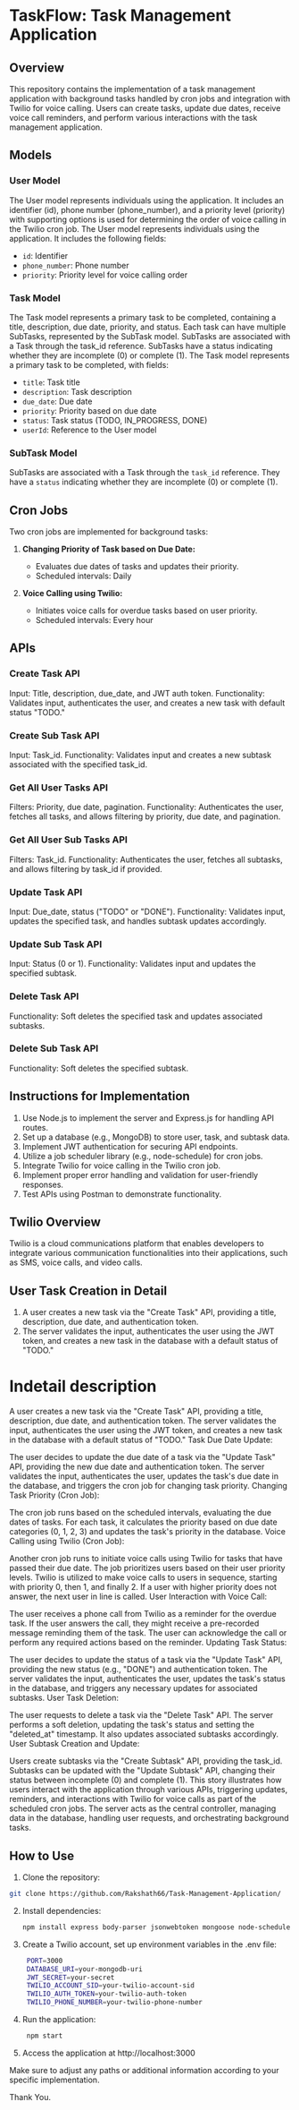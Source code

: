 # TaskFlow: Task Management Application

## Overview

This repository contains the implementation of a task management application with background tasks handled by cron jobs and integration with Twilio for voice calling. Users can create tasks, update due dates, receive voice call reminders, and perform various interactions with the task management application.

## Models

### User Model

The User model represents individuals using the application. It includes an identifier (id), phone number (phone_number), and a priority level (priority) with supporting options is used for determining the order of voice calling in the Twilio cron job.
The User model represents individuals using the application. It includes the following fields:

- `id`: Identifier
- `phone_number`: Phone number
- `priority`: Priority level for voice calling order

### Task Model

The Task model represents a primary task to be completed, containing a title, description, due date, priority, and status. Each task can have multiple SubTasks, represented by the SubTask model. SubTasks are associated with a Task through the task_id reference. SubTasks have a status indicating whether they are incomplete (0) or complete (1).
The Task model represents a primary task to be completed, with fields:

- `title`: Task title
- `description`: Task description
- `due_date`: Due date
- `priority`: Priority based on due date
- `status`: Task status (TODO, IN_PROGRESS, DONE)
- `userId`: Reference to the User model

### SubTask Model

SubTasks are associated with a Task through the `task_id` reference. They have a `status` indicating whether they are incomplete (0) or complete (1).

## Cron Jobs

Two cron jobs are implemented for background tasks:

1. **Changing Priority of Task based on Due Date:**
   - Evaluates due dates of tasks and updates their priority.
   - Scheduled intervals: Daily

2. **Voice Calling using Twilio:**
   - Initiates voice calls for overdue tasks based on user priority.
   - Scheduled intervals: Every hour

## APIs

### Create Task API

Input: Title, description, due_date, and JWT auth token.
Functionality: Validates input, authenticates the user, and creates a new task with default status "TODO."

### Create Sub Task API

Input: Task_id.
Functionality: Validates input and creates a new subtask associated with the specified task_id.

### Get All User Tasks API

Filters: Priority, due date, pagination.
Functionality: Authenticates the user, fetches all tasks, and allows filtering by priority, due date, and pagination.

### Get All User Sub Tasks API

Filters: Task_id.
Functionality: Authenticates the user, fetches all subtasks, and allows filtering by task_id if provided.

### Update Task API

Input: Due_date, status ("TODO" or "DONE").
Functionality: Validates input, updates the specified task, and handles subtask updates accordingly.

### Update Sub Task API

Input: Status (0 or 1).
Functionality: Validates input and updates the specified subtask.

### Delete Task API

Functionality: Soft deletes the specified task and updates associated subtasks.

### Delete Sub Task API

Functionality: Soft deletes the specified subtask.

## Instructions for Implementation

1. Use Node.js to implement the server and Express.js for handling API routes.
2. Set up a database (e.g., MongoDB) to store user, task, and subtask data.
3. Implement JWT authentication for securing API endpoints.
4. Utilize a job scheduler library (e.g., node-schedule) for cron jobs.
5. Integrate Twilio for voice calling in the Twilio cron job.
6. Implement proper error handling and validation for user-friendly responses.
7. Test APIs using Postman to demonstrate functionality.

## Twilio Overview

Twilio is a cloud communications platform that enables developers to integrate various communication functionalities into their applications, such as SMS, voice calls, and video calls.

## User Task Creation in Detail

1. A user creates a new task via the "Create Task" API, providing a title, description, due date, and authentication token.
2. The server validates the input, authenticates the user using the JWT token, and creates a new task in the database with a default status of "TODO."

# Indetail description
A user creates a new task via the "Create Task" API, providing a title, description, due date, and authentication token.
The server validates the input, authenticates the user using the JWT token, and creates a new task in the database with a default status of "TODO."
Task Due Date Update:

The user decides to update the due date of a task via the "Update Task" API, providing the new due date and authentication token.
The server validates the input, authenticates the user, updates the task's due date in the database, and triggers the cron job for changing task priority.
Changing Task Priority (Cron Job):

The cron job runs based on the scheduled intervals, evaluating the due dates of tasks.
For each task, it calculates the priority based on due date categories (0, 1, 2, 3) and updates the task's priority in the database.
Voice Calling using Twilio (Cron Job):

Another cron job runs to initiate voice calls using Twilio for tasks that have passed their due date.
The job prioritizes users based on their user priority levels.
Twilio is utilized to make voice calls to users in sequence, starting with priority 0, then 1, and finally 2.
If a user with higher priority does not answer, the next user in line is called.
User Interaction with Voice Call:

The user receives a phone call from Twilio as a reminder for the overdue task.
If the user answers the call, they might receive a pre-recorded message reminding them of the task.
The user can acknowledge the call or perform any required actions based on the reminder.
Updating Task Status:

The user decides to update the status of a task via the "Update Task" API, providing the new status (e.g., "DONE") and authentication token.
The server validates the input, authenticates the user, updates the task's status in the database, and triggers any necessary updates for associated subtasks.
User Task Deletion:

The user requests to delete a task via the "Delete Task" API.
The server performs a soft deletion, updating the task's status and setting the "deleted_at" timestamp. It also updates associated subtasks accordingly.
User Subtask Creation and Update:

Users create subtasks via the "Create Subtask" API, providing the task_id.
Subtasks can be updated with the "Update Subtask" API, changing their status between incomplete (0) and complete (1).
This story illustrates how users interact with the application through various APIs, triggering updates, reminders, and interactions with Twilio for voice calls as part of the scheduled cron jobs. The server acts as the central controller, managing data in the database, handling user requests, and orchestrating background tasks.

## How to Use

1. Clone the repository:

```bash
git clone https://github.com/Rakshath66/Task-Management-Application/
```

2. Install dependencies:
   ```bash
   npm install express body-parser jsonwebtoken mongoose node-schedule twilio ejs
   ```

3. Create a Twilio account, set up environment variables in the .env file:
   ```bash
    PORT=3000
    DATABASE_URI=your-mongodb-uri
    JWT_SECRET=your-secret
    TWILIO_ACCOUNT_SID=your-twilio-account-sid
    TWILIO_AUTH_TOKEN=your-twilio-auth-token
    TWILIO_PHONE_NUMBER=your-twilio-phone-number
   ```

4. Run the application:
   ```bash
    npm start
   ```

5. Access the application at http://localhost:3000
   
Make sure to adjust any paths or additional information according to your specific implementation.

Thank You.
   

